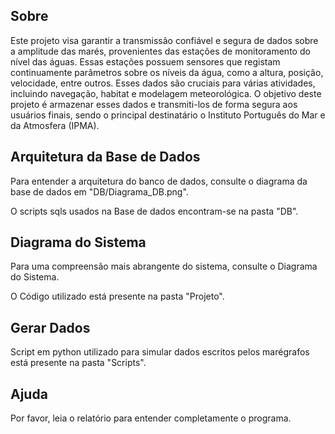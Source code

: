 ## Sobre
Este projeto visa garantir a transmissão confiável e segura de dados sobre a amplitude das marés, provenientes das estações de monitoramento do nível das águas. Essas estações possuem sensores que registam continuamente parâmetros sobre os níveis da água, como a altura, posição, velocidade, entre outros. Esses dados são cruciais para várias atividades, incluindo navegação, habitat e modelagem meteorológica.
O objetivo deste projeto é armazenar esses dados e transmiti-los de forma segura aos usuários finais, sendo o principal destinatário o Instituto Português do Mar e da Atmosfera (IPMA).

## Arquitetura da Base de Dados
Para entender a arquitetura do banco de dados, consulte o diagrama da base de dados em "DB/Diagrama_DB.png".

O scripts sqls usados na Base de dados encontram-se na pasta "DB".

## Diagrama do Sistema
Para uma compreensão mais abrangente do sistema, consulte o Diagrama do Sistema.

O Código utilizado está presente na pasta "Projeto".

## Gerar Dados
Script em python utilizado para simular dados escritos pelos marégrafos está presente na pasta "Scripts".


## Ajuda
Por favor, leia o relatório para entender completamente o programa.
